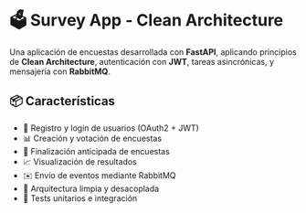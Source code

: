 # 🗳️ Survey App - Clean Architecture

Una aplicación de encuestas desarrollada con **FastAPI**, aplicando principios de **Clean Architecture**, autenticación con **JWT**, tareas asincrónicas, y mensajería con **RabbitMQ**.

## 📦 Características

- 🔐 Registro y login de usuarios (OAuth2 + JWT)
- 📊 Creación y votación de encuestas
- 🚫 Finalización anticipada de encuestas
- 📈 Visualización de resultados
- ✉️ Envío de eventos mediante RabbitMQ
- 🧰 Arquitectura limpia y desacoplada
- 🧪 Tests unitarios e integración
